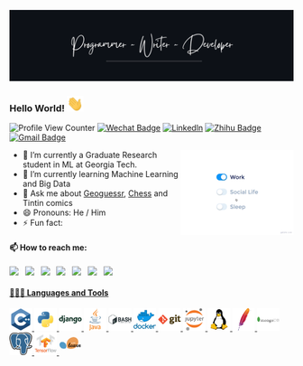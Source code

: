 ![Header](https://raw.githubusercontent.com/qureshisamad/qureshisamad/main/assets/Cover2.png "Header")

  ### Hello World!  <img src="https://github.com/qureshisamad/qureshisamad/blob/main/assets/Hi.gif" width="29px">
  ![Profile View Counter](https://komarev.com/ghpvc/?username=qureshisamad)
  [![Wechat Badge](https://img.shields.io/badge/微信公众号-刘训灼-green?style=flat-square&labelColor=green&logo=Wechat&logoColor=white&link=https://mp.weixin.qq.com/s?__biz=MzU2MzMzODExOA==&mid=2247484146&idx=1&sn=99ef4a2f03ca4068e79ace5fe129d16b&chksm=fc5a8c1bcb2d050d531a6c7c8d6757a53819a3ec04f985c624bed9177e5760e26c9aa74da8bb&cur_album_id=2855959792924884992&scene=189#wechat_redirect)](https://mp.weixin.qq.com/s?__biz=MzU2MzMzODExOA==&mid=2247484146&idx=1&sn=99ef4a2f03ca4068e79ace5fe129d16b&chksm=fc5a8c1bcb2d050d531a6c7c8d6757a53819a3ec04f985c624bed9177e5760e26c9aa74da8bb&cur_album_id=2855959792924884992&scene=189#wechat_redirect)
[![Linkedln](https://img.shields.io/badge/LinkedIn-0077B5?style=flat-square&logo=linkedin&logoColor=white)](https://www.linkedin.com/in/bitliu/)
[![Zhihu Badge](https://img.shields.io/badge/-@XunzhuoTalk-1ca0f1?style=flat-square&labelColor=1ca0f1&logo=Zhihu&logoColor=white&link=https://zhihu.com/people/liuxunzhuo/)](https://zhihu.com/people/liuxunzhuo/)
[![Gmail Badge](https://img.shields.io/badge/-Gmail-c14438?style=flat-square&logo=Gmail&logoColor=white&link=mailto:mixdeers@gmail.com)](mailto:mixdeers@gmail.com)

  
<img src="https://github.com/qureshisamad/qureshisamad/blob/main/assets/life_balance.gif" alt="side Image" align="right" width="200" height="auto" />

  
  - 🔭 I’m currently a Graduate Research student in ML at Georgia Tech.
  - 🌱 I’m currently learning Machine Learning and Big Data
  - 💬 Ask me about [Geoguessr](https://youtu.be/9XFyngt1dk0?t=1268), [Chess](https://www.chess.com/member/sciencepal) and Tintin comics
  - 😄 Pronouns: He / Him
  - ⚡ Fun fact: 
  
  #### 📫 How to reach me:
  
  [<img src="https://upload.wikimedia.org/wikipedia/commons/8/83/Steam_icon_logo.svg" width="3.5%"/>](https://steamcommunity.com/id/mongocds/)  &nbsp; [<img src="https://github.com/sciencepal/sciencepal/blob/master/assets/discord-round.svg" width="3.5%"/>](https://discord.gg/MnUUbHe)  &nbsp; [<img src="https://img.icons8.com/color/48/000000/twitter.png" width="3.5%"/>](https://twitter.com/sciencepal)  &nbsp; [<img src="https://img.icons8.com/color/48/000000/linkedin.png" width="3.5%"/>](https://www.linkedin.com/in/adityapal1/)  &nbsp; [<img src="https://img.icons8.com/fluent/48/000000/facebook-new.png" width="3.5%"/>](https://www.facebook.com/aditya.pal23/)  &nbsp; [<img src="https://img.icons8.com/fluent/48/000000/instagram-new.png" width="3.5%"/>](https://www.instagram.com/aditya.pal23/)  &nbsp; <a href="mailto:aditya.pal.science@gmail.com"> <img src="https://img.icons8.com/fluent/48/000000/gmail.png" width="3.5%"/>
  
  #### 👨🏻‍💻 Languages and Tools <br />
  <code><img height="40" src="https://raw.githubusercontent.com/github/explore/80688e429a7d4ef2fca1e82350fe8e3517d3494d/topics/cpp/cpp.png"></code>
  <code><img height="40" src="https://raw.githubusercontent.com/github/explore/80688e429a7d4ef2fca1e82350fe8e3517d3494d/topics/python/python.png"></code>
  <code><img height="40" src="https://raw.githubusercontent.com/github/explore/80688e429a7d4ef2fca1e82350fe8e3517d3494d/topics/django/django.png"></code>
  <code><img height="40" src="https://raw.githubusercontent.com/github/explore/80688e429a7d4ef2fca1e82350fe8e3517d3494d/topics/java/java.png"></code>
  <code><img height="40" src="https://raw.githubusercontent.com/github/explore/80688e429a7d4ef2fca1e82350fe8e3517d3494d/topics/bash/bash.png"></code>
  <code><img height="40" src="https://raw.githubusercontent.com/github/explore/80688e429a7d4ef2fca1e82350fe8e3517d3494d/topics/docker/docker.png"></code>
  <code><img height="40" src="https://raw.githubusercontent.com/github/explore/80688e429a7d4ef2fca1e82350fe8e3517d3494d/topics/git/git.png"></code>
  <code><img height="40" src="https://raw.githubusercontent.com/github/explore/80688e429a7d4ef2fca1e82350fe8e3517d3494d/topics/jupyter-notebook/jupyter-notebook.png"></code>
  <code><img height="40" src="https://raw.githubusercontent.com/github/explore/80688e429a7d4ef2fca1e82350fe8e3517d3494d/topics/linux/linux.png"></code>
  <code><img height="40" src="https://raw.githubusercontent.com/github/explore/80688e429a7d4ef2fca1e82350fe8e3517d3494d/topics/maven/maven.png"></code>
  <code><img height="40" src="https://raw.githubusercontent.com/github/explore/80688e429a7d4ef2fca1e82350fe8e3517d3494d/topics/mongodb/mongodb.png"></code>
  <code><img height="40" src="https://raw.githubusercontent.com/github/explore/80688e429a7d4ef2fca1e82350fe8e3517d3494d/topics/postgresql/postgresql.png"></code>
  <code><img height="40" src="https://raw.githubusercontent.com/github/explore/80688e429a7d4ef2fca1e82350fe8e3517d3494d/topics/tensorflow/tensorflow.png"></code>
  <code><img height="40" src="https://raw.githubusercontent.com/github/explore/80688e429a7d4ef2fca1e82350fe8e3517d3494d/topics/scikit-learn/scikit-learn.png"></code>
  
  

  

